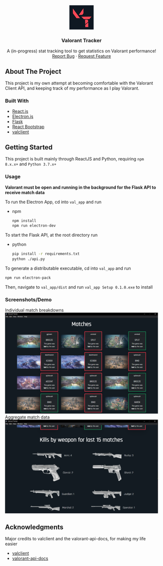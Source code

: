 <div id="top"></div>
<!--
*** Thanks for checking out the Best-README-Template. If you have a suggestion
*** that would make this better, please fork the repo and create a pull request
*** or simply open an issue with the tag "enhancement".
*** Don't forget to give the project a star!
*** Thanks again! Now go create something AMAZING! :D
-->



<!-- PROJECT SHIELDS -->
<!--
*** I'm using markdown "reference style" links for readability.
*** Reference links are enclosed in brackets [ ] instead of parentheses ( ).
*** See the bottom of this document for the declaration of the reference variables
*** for contributors-url, forks-url, etc. This is an optional, concise syntax you may use.
*** https://www.markdownguide.org/basic-syntax/#reference-style-links
-->

<!-- PROJECT LOGO -->
<br />
<div align="center">
  <a href="https://github.com/rpatel1023/valorant_tracker">
    <img src="images/v_track.png" alt="Logo" width="80" height="80">
  </a>

<h3 align="center">Valorant Tracker</h3>

  <p align="center">
    A (in-progress) stat tracking tool to get statistics on Valorant performance!
    <br />
    <a href="https://github.com/rpatel1023/valorant_tracker/issues">Report Bug</a>
    ·
    <a href="https://github.com/rpatel1023/valorant_tracker/issues">Request Feature</a>
  </p>
</div>




<!-- ABOUT THE PROJECT -->
## About The Project

This project is my own attempt at becoming comfortable with the Valorant Client API, and keeping track of my performance as I play Valorant.


### Built With

* [React.js](https://reactjs.org/)
* [Electron.js](https://www.electronjs.org/)
* [Flask](https://flask.palletsprojects.com/en/2.0.x/)
* [React Bootstrap](https://react-bootstrap.github.io/)
* [valclient](https://github.com/colinhartigan/valclient.py)

<!-- GETTING STARTED -->
## Getting Started

This project is built mainly through ReactJS and Python, requiring `npm 8.x.x+` and `Python 3.7.x+`

### Usage

**Valorant must be open and running in the background for the Flask API to receive match data**

To run the Electron App, cd into `val_app` and run
* npm

  ```sh
  npm install
  npm run electron-dev
  ```
To start the Flask API, at the root directory run
* python

  ```sh
  pip install -r requirements.txt
  python ./api.py
  ````
To generate a distributable executable, cd into `val_app` and run
```sh
npm run electron-pack
```
Then, navigate to `val_app/dist` and run  `val_app Setup 0.1.0.exe` to install

### Screenshots/Demo
Individual match breakdowns
![demo_2](https://github.com/rpatel1023/valorant_tracker/blob/master/images/Demo_2.png?raw=true)
Aggregate match data
![demo_1](https://github.com/rpatel1023/valorant_tracker/blob/master/images/Demo_1.png?raw=true)
<!-- ACKNOWLEDGMENTS -->
## Acknowledgments
Major credits to valclient and the valorant-api-docs, for making my life easier
* [valclient](https://github.com/colinhartigan/valclient.py)
* [valorant-api-docs](https://github.com/techchrism/valorant-api-docs)


